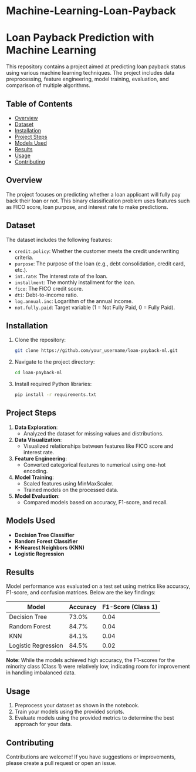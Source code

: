 # Machine-Learning-Loan-Payback
# Loan Payback Prediction with Machine Learning

This repository contains a project aimed at predicting loan payback status using various machine learning techniques. The project includes data preprocessing, feature engineering, model training, evaluation, and comparison of multiple algorithms.

## Table of Contents
- [Overview](#overview)
- [Dataset](#dataset)
- [Installation](#installation)
- [Project Steps](#project-steps)
- [Models Used](#models-used)
- [Results](#results)
- [Usage](#usage)
- [Contributing](#contributing)

## Overview
The project focuses on predicting whether a loan applicant will fully pay back their loan or not. This binary classification problem uses features such as FICO score, loan purpose, and interest rate to make predictions.

## Dataset
The dataset includes the following features:
- `credit.policy`: Whether the customer meets the credit underwriting criteria.
- `purpose`: The purpose of the loan (e.g., debt consolidation, credit card, etc.).
- `int.rate`: The interest rate of the loan.
- `installment`: The monthly installment for the loan.
- `fico`: The FICO credit score.
- `dti`: Debt-to-income ratio.
- `log.annual.inc`: Logarithm of the annual income.
- `not.fully.paid`: Target variable (1 = Not Fully Paid, 0 = Fully Paid).

## Installation
1. Clone the repository:
   ```bash
   git clone https://github.com/your_username/loan-payback-ml.git
   ```
2. Navigate to the project directory:
   ```bash
   cd loan-payback-ml
   ```
3. Install required Python libraries:
   ```bash
   pip install -r requirements.txt
   ```

## Project Steps
1. **Data Exploration**:
   - Analyzed the dataset for missing values and distributions.
2. **Data Visualization**:
   - Visualized relationships between features like FICO score and interest rate.
3. **Feature Engineering**:
   - Converted categorical features to numerical using one-hot encoding.
4. **Model Training**:
   - Scaled features using MinMaxScaler.
   - Trained models on the processed data.
5. **Model Evaluation**:
   - Compared models based on accuracy, F1-score, and recall.

## Models Used
- **Decision Tree Classifier**
- **Random Forest Classifier**
- **K-Nearest Neighbors (KNN)**
- **Logistic Regression**

## Results
Model performance was evaluated on a test set using metrics like accuracy, F1-score, and confusion matrices. Below are the key findings:

| Model                 | Accuracy | F1-Score (Class 1) |
|-----------------------|----------|--------------------|
| Decision Tree         | 73.0%   | 0.04               |
| Random Forest         | 84.7%   | 0.04               |
| KNN                   | 84.1%   | 0.04               |
| Logistic Regression   | 84.5%   | 0.02               |

**Note**: While the models achieved high accuracy, the F1-scores for the minority class (Class 1) were relatively low, indicating room for improvement in handling imbalanced data.

## Usage
1. Preprocess your dataset as shown in the notebook.
2. Train your models using the provided scripts.
3. Evaluate models using the provided metrics to determine the best approach for your data.

## Contributing
Contributions are welcome! If you have suggestions or improvements, please create a pull request or open an issue.



